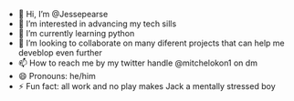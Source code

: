 - 👋 Hi, I’m @Jessepearse
- 👀 I’m interested in advancing my tech sills
- 🌱 I’m currently learning python
- 💞️ I’m looking to collaborate on many diferent projects that can help me deveblop even further
- 📫 How to reach me by my twitter handle @mitchelokon1 on dm 
- 😄 Pronouns: he/him
- ⚡ Fun fact: all work and no play makes Jack a mentally stressed boy 

<!---
Jessepearse/Jessepearse is a ✨ special ✨ repository because its `README.md` (this file) appears on your GitHub profile.
You can click the Preview link to take a look at your changes.
--->
